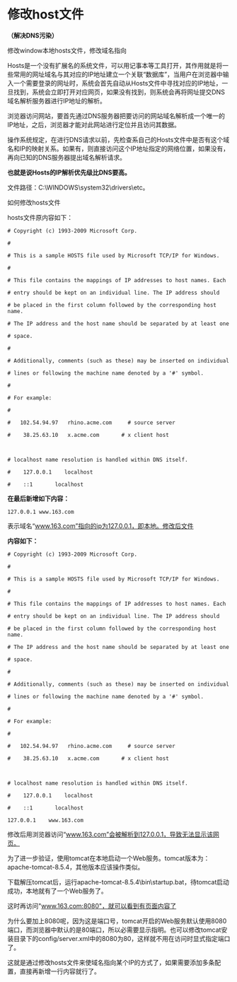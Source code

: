 # 修改host文件

**（解决DNS污染）**

修改window本地hosts文件，修改域名指向

Hosts是一个没有扩展名的系统文件，可以用记事本等工具打开，其作用就是将一些常用的网址域名与其对应的IP地址建立一个关联“数据库”，当用户在浏览器中输入一个需要登录的网址时，系统会首先自动从Hosts文件中寻找对应的IP地址，一旦找到，系统会立即打开对应网页，如果没有找到，则系统会再将网址提交DNS域名解析服务器进行IP地址的解析。

浏览器访问网站，要首先通过DNS服务器把要访问的网站域名解析成一个唯一的IP地址，之后，浏览器才能对此网站进行定位并且访问其数据。

操作系统规定，在进行DNS请求以前，先检查系自己的Hosts文件中是否有这个域名和IP的映射关系。如果有，则直接访问这个IP地址指定的网络位置，如果没有，再向已知的DNS服务器提出域名解析请求。

**也就是说Hosts的IP解析优先级比DNS要高。**

文件路径：C:\WINDOWS\system32\drivers\etc。

如何修改hosts文件

hosts文件原内容如下：

```
# Copyright (c) 1993-2009 Microsoft Corp.

#

# This is a sample HOSTS file used by Microsoft TCP/IP for Windows.

#

# This file contains the mappings of IP addresses to host names. Each

# entry should be kept on an individual line. The IP address should

# be placed in the first column followed by the corresponding host name.

# The IP address and the host name should be separated by at least one

# space.

#

# Additionally, comments (such as these) may be inserted on individual

# lines or following the machine name denoted by a '#' symbol.

#

# For example:

#

#   102.54.94.97   rhino.acme.com     # source server

#    38.25.63.10   x.acme.com       # x client host



# localhost name resolution is handled within DNS itself.

#    127.0.0.1    localhost

#    ::1       localhost
```

**在最后新增如下内容：**

```
127.0.0.1 www.163.com
```

表示域名“www.163.com”指向的ip为127.0.0.1，即本地。修改后文件



**内容如下：**

```
# Copyright (c) 1993-2009 Microsoft Corp.

#

# This is a sample HOSTS file used by Microsoft TCP/IP for Windows.

#

# This file contains the mappings of IP addresses to host names. Each

# entry should be kept on an individual line. The IP address should

# be placed in the first column followed by the corresponding host name.

# The IP address and the host name should be separated by at least one

# space.

#

# Additionally, comments (such as these) may be inserted on individual

# lines or following the machine name denoted by a '#' symbol.

#

# For example:

#

#   102.54.94.97   rhino.acme.com     # source server

#    38.25.63.10   x.acme.com       # x client host



# localhost name resolution is handled within DNS itself.

#    127.0.0.1    localhost

#    ::1       localhost

127.0.0.1    www.163.com
```

修改后用浏览器访问“www.163.com”会被解析到127.0.0.1，导致无法显示该网页。

为了进一步验证，使用tomcat在本地启动一个Web服务。tomcat版本为：apache-tomcat-8.5.4，其他版本应该操作类似。

下载解压tomcat后，运行apache-tomcat-8.5.4\bin\startup.bat，待tomcat启动成功，本地就有了一个Web服务了。

这时再访问"www.163.com:8080"，就可以看到有页面内容了

为什么要加上8080呢，因为这是端口号，tomcat开启的Web服务默认使用8080端口，而浏览器中默认的是80端口，所以必需要显示指明。也可以修改tomcat安装目录下的config/server.xml中的8080为80，这样就不用在访问时显式指定端口了。

这就是通过修改hosts文件来使域名指向某个IP的方式了，如果需要添加多条配置，直接再新增一行内容就行了。

 